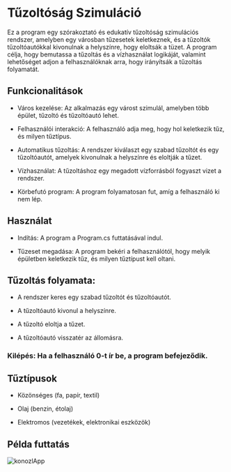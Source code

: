 # Tűzoltóság Szimuláció

Ez a program egy szórakoztató és edukatív tűzoltóság szimulációs rendszer, amelyben egy városban tűzesetek keletkeznek, és a tűzoltók tűzoltóautókkal kivonulnak a helyszínre, hogy eloltsák a tüzet. A program célja, hogy bemutassa a tűzoltás és a vízhasználat logikáját, valamint lehetőséget adjon a felhasználóknak arra, hogy irányítsák a tűzoltás folyamatát.

## Funkcionalitások

* Város kezelése: Az alkalmazás egy várost szimulál, amelyben több épület, tűzoltó és tűzoltóautó lehet.

* Felhasználói interakció: A felhasználó adja meg, hogy hol keletkezik tűz, és milyen tűztípus.

* Automatikus tűzoltás: A rendszer kiválaszt egy szabad tűzoltót és egy tűzoltóautót, amelyek kivonulnak a helyszínre és eloltják a tűzet.

* Vízhasználat: A tűzoltáshoz egy megadott vízforrásból fogyaszt vizet a rendszer.

* Körbefutó program: A program folyamatosan fut, amíg a felhasználó ki nem lép.

## Használat

* Indítás: A program a Program.cs futtatásával indul.

* Tűzeset megadása: A program bekéri a felhasználótól, hogy melyik épületben keletkezik tűz, és milyen tűztípust kell oltani.

## Tűzoltás folyamata:

* A rendszer keres egy szabad tűzoltót és tűzoltóautót.


* A tűzoltóautó kivonul a helyszínre.

* A tűzoltó eloltja a tűzet.

* A tűzoltóautó visszatér az állomásra.

### Kilépés: Ha a felhasználó 0-t ír be, a program befejeződik.

## Tűztípusok

* Közönséges (fa, papír, textil)

* Olaj (benzin, étolaj)

* Elektromos (vezetékek, elektronikai eszközök)

## Példa futtatás
![konozlApp](https://github.com/user-attachments/assets/0f5460ce-c466-4d34-9e1b-84aef1ca12ac)
